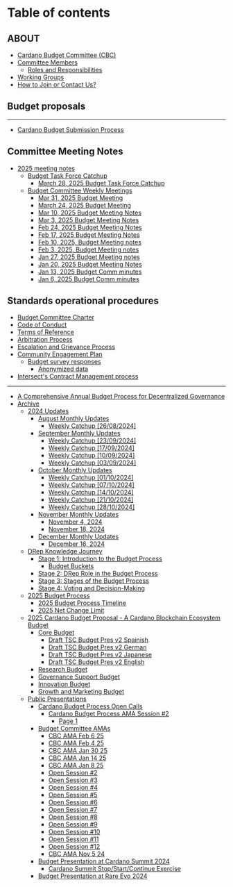 # Table of contents

## ABOUT

* [Cardano Budget Committee (CBC)](README.md)
* [Committee Members](about/committee-members/README.md)
  * [Roles and Responsibilities](about/committee-members/roles-and-responsibilities.md)
* [Working Groups](about/working-groups.md)
* [How to Join or Contact Us?](about/how-to-join-or-contact-us.md)

## Budget proposals

***

* [Cardano Budget Submission Process](cardano-budget-submission-process.md)

## Committee Meeting Notes

* [2025 meeting notes](committee-meeting-notes/2025-meeting-notes/README.md)
  * [Budget Task Force Catchup](committee-meeting-notes/2025-meeting-notes/budget-task-force-catchup/README.md)
    * [March 28, 2025 Budget Task Force Catchup](committee-meeting-notes/2025-meeting-notes/budget-task-force-catchup/march-28-2025-budget-task-force-catchup.md)
  * [Budget Committee Weekly Meetings](committee-meeting-notes/2025-meeting-notes/budget-committee-weekly-meetings/README.md)
    * [Mar 31, 2025 Budget Meeting](committee-meeting-notes/2025-meeting-notes/budget-committee-weekly-meetings/mar-31-2025-budget-meeting.md)
    * [March 24, 2025 Budget Meeting](committee-meeting-notes/2025-meeting-notes/budget-committee-weekly-meetings/march-24-2025-budget-meeting.md)
    * [Mar 10, 2025 Budget Meeting Notes](committee-meeting-notes/2025-meeting-notes/budget-committee-weekly-meetings/mar-10-2025-budget-meeting-notes.md)
    * [Mar 3, 2025 Budget Meeting Notes](committee-meeting-notes/2025-meeting-notes/budget-committee-weekly-meetings/mar-3-2025-budget-meeting-notes.md)
    * [Feb 24, 2025 Budget Meeting Notes](committee-meeting-notes/2025-meeting-notes/budget-committee-weekly-meetings/feb-24-2025-budget-meeting-notes.md)
    * [Feb 17, 2025 Budget Meeting Notes](committee-meeting-notes/2025-meeting-notes/budget-committee-weekly-meetings/feb-17-2025-budget-meeting-notes.md)
    * [Feb 10, 2025, Budget Meeting notes](committee-meeting-notes/2025-meeting-notes/budget-committee-weekly-meetings/feb-10-2025-budget-meeting-notes.md)
    * [Feb 3, 2025, Budget Meeting notes](committee-meeting-notes/2025-meeting-notes/budget-committee-weekly-meetings/feb-3-2025-budget-meeting-notes.md)
    * [Jan 27, 2025 Budget Meeting notes](committee-meeting-notes/2025-meeting-notes/budget-committee-weekly-meetings/jan-27-2025-budget-meeting-notes.md)
    * [Jan 20, 2025 Budget Meeting Notes](committee-meeting-notes/2025-meeting-notes/budget-committee-weekly-meetings/jan-20-2025-budget-meeting-notes.md)
    * [Jan 13, 2025 Budget Comm minutes](committee-meeting-notes/2025-meeting-notes/budget-committee-weekly-meetings/jan-13-2025-budget-comm-minutes.md)
    * [Jan 6, 2025 Budget Comm minutes](committee-meeting-notes/2025-meeting-notes/budget-committee-weekly-meetings/jan-6-2025-budget-comm-minutes.md)

## Standards operational procedures

* [Budget Committee Charter](standards-operational-procedures/page.md)
* [Code of Conduct](standards-operational-procedures/code-of-conduct.md)
* [Terms of Reference](standards-operational-procedures/terms-of-reference.md)
* [Arbitration Process](standards-operational-procedures/arbitration-process.md)
* [Escalation and Grievance Process](standards-operational-procedures/escalation-and-grievance-process.md)
* [Community Engagement Plan](standards-operational-procedures/community-engagement-plan.md)
  * [Budget survey responses](standards-operational-procedures/community-engagement-plan/budget-survey-responses/README.md)
    * [Anonymized data](standards-operational-procedures/community-engagement-plan/budget-survey-responses/anonymized-data.md)
* [Intersect's Contract Management process](standards-operational-procedures/intersects-contract-management-process.md)

***

* [A Comprehensive Annual Budget Process for Decentralized Governance](a-comprehensive-annual-budget-process-for-decentralized-governance.md)
* [Archive](archive/README.md)
  * [2024 Updates](archive/2024-updates/README.md)
    * [August Monthly Updates](archive/2024-updates/august-monthly-update/README.md)
      * [Weekly Catchup \[26/08/2024\]](archive/2024-updates/august-monthly-update/dd-mm-yyy.md)
    * [September Monthly Updates](archive/2024-updates/september-monthly-update/README.md)
      * [Weekly Catchup \[23/09/2024\]](archive/2024-updates/september-monthly-update/weekly-catchup-23-09-2024.md)
      * [Weekly Catchup \[17/09/2024\]](archive/2024-updates/september-monthly-update/weekly-catchup-17-09-2024.md)
      * [Weekly Catchup \[10/09/2024\]](archive/2024-updates/september-monthly-update/weekly-catchup-10-09-2024.md)
      * [Weekly Catchup \[03/09/2024\]](archive/2024-updates/september-monthly-update/weekly-catchup-03-09-2024.md)
    * [October Monthly Updates](archive/2024-updates/october-monthly-update/README.md)
      * [Weekly Catchup \[01/10/2024\]](archive/2024-updates/october-monthly-update/weekly-catchup-01-10-2024.md)
      * [Weekly Catchup \[07/10/2024\]](archive/2024-updates/october-monthly-update/weekly-catchup-07-10-2024.md)
      * [Weekly Catchup \[14/10/2024\]](archive/2024-updates/october-monthly-update/weekly-catchup-14-10-2024.md)
      * [Weekly Catchup \[21/10/2024\]](archive/2024-updates/october-monthly-update/weekly-catchup-21-10-2024.md)
      * [Weekly Catchup \[28/10/2024\]](archive/2024-updates/october-monthly-update/weekly-catchup-28-10-2024.md)
    * [November Monthly Updates](archive/2024-updates/november-monthly-updates/README.md)
      * [November 4, 2024](archive/2024-updates/november-monthly-updates/november-4-2024.md)
      * [November 18, 2024](archive/2024-updates/november-monthly-updates/november-18-2024.md)
    * [December Monthly Updates](archive/2024-updates/december-monthly-updates/README.md)
      * [December 16, 2024](archive/2024-updates/december-monthly-updates/december-16-2024.md)
  * [DRep Knowledge Journey](archive/drep-knowledge-journey/README.md)
    * [Stage 1: Introduction to the Budget Process](archive/drep-knowledge-journey/stage-1-introduction-to-the-budget-process/README.md)
      * [Budget Buckets](archive/drep-knowledge-journey/stage-1-introduction-to-the-budget-process/budget-buckets.md)
    * [Stage 2: DRep Role in the Budget Process](archive/drep-knowledge-journey/stage-2-drep-role-in-the-budget-process.md)
    * [Stage 3: Stages of the Budget Process](archive/drep-knowledge-journey/stage-3-stages-of-the-budget-process.md)
    * [Stage 4: Voting and Decision-Making](archive/drep-knowledge-journey/stage-4-voting-and-decision-making.md)
  * [2025 Budget Process](archive/2025-budget-process/README.md)
    * [2025 Budget Process Timeline](archive/2025-budget-process/2025-budget-process-timeline.md)
    * [2025 Net Change Limit](archive/2025-budget-process/2025-net-change-limit.md)
  * [2025 Cardano Budget Proposal - A Cardano Blockchain Ecosystem Budget](archive/2025-cardano-budget-proposal-a-cardano-blockchain-ecosystem-budget/README.md)
    * [Core Budget](archive/2025-cardano-budget-proposal-a-cardano-blockchain-ecosystem-budget/core-budget/README.md)
      * [Draft TSC Budget Pres v2 Spainish](archive/2025-cardano-budget-proposal-a-cardano-blockchain-ecosystem-budget/core-budget/draft-tsc-budget-pres-v2-spainish.md)
      * [Draft TSC Budget Pres v2 German](archive/2025-cardano-budget-proposal-a-cardano-blockchain-ecosystem-budget/core-budget/draft-tsc-budget-pres-v2-german.md)
      * [Draft TSC Budget Pres v2 Japanese](archive/2025-cardano-budget-proposal-a-cardano-blockchain-ecosystem-budget/core-budget/draft-tsc-budget-pres-v2-japanese.md)
      * [Draft TSC Budget Pres v2 English](archive/2025-cardano-budget-proposal-a-cardano-blockchain-ecosystem-budget/core-budget/draft-tsc-budget-pres-v2-english.md)
    * [Research Budget](archive/2025-cardano-budget-proposal-a-cardano-blockchain-ecosystem-budget/research-budget.md)
    * [Governance Support Budget](archive/2025-cardano-budget-proposal-a-cardano-blockchain-ecosystem-budget/governance-support-budget.md)
    * [Innovation Budget](archive/2025-cardano-budget-proposal-a-cardano-blockchain-ecosystem-budget/innovation-budget.md)
    * [Growth and Marketing Budget](archive/2025-cardano-budget-proposal-a-cardano-blockchain-ecosystem-budget/growth-and-marketing-budget.md)
  * [Public Presentations](archive/public-presentations/README.md)
    * [Cardano Budget Process Open Calls](archive/public-presentations/cardano-budget-process-open-calls/README.md)
      * [Cardano Budget Process AMA Session #2](archive/public-presentations/cardano-budget-process-open-calls/cardano-budget-process-ama-session-2/README.md)
        * [Page 1](archive/public-presentations/cardano-budget-process-open-calls/cardano-budget-process-ama-session-2/page-1.md)
    * [Budget Committee AMAs](archive/public-presentations/budget-committee-amas/README.md)
      * [CBC AMA Feb 6 25](archive/public-presentations/budget-committee-amas/cbc-ama-feb-6-25.md)
      * [CBC AMA Feb 4 25](archive/public-presentations/budget-committee-amas/cbc-ama-feb-4-25.md)
      * [CBC AMA Jan 30 25](archive/public-presentations/budget-committee-amas/cbc-ama-jan-30-25.md)
      * [CBC AMA Jan 14 25](archive/public-presentations/budget-committee-amas/cbc-ama-jan-14-25.md)
      * [CBC AMA Jan 8 25](archive/public-presentations/budget-committee-amas/cbc-ama-jan-8-25.md)
      * [Open Session #2](archive/public-presentations/budget-committee-amas/open-session-2.md)
      * [Open Session #3](archive/public-presentations/budget-committee-amas/open-session-3.md)
      * [Open Session #4](archive/public-presentations/budget-committee-amas/open-session-4.md)
      * [Open Session #5](archive/public-presentations/budget-committee-amas/open-session-5.md)
      * [Open Session #6](archive/public-presentations/budget-committee-amas/open-session-6.md)
      * [Open Session #7](archive/public-presentations/budget-committee-amas/open-session-7.md)
      * [Open Session #8](archive/public-presentations/budget-committee-amas/open-session-8.md)
      * [Open Session #9](archive/public-presentations/budget-committee-amas/open-session-9.md)
      * [Open Session #10](archive/public-presentations/budget-committee-amas/open-session-10.md)
      * [Open Session #11](archive/public-presentations/budget-committee-amas/open-session-11.md)
      * [Open Session #12](archive/public-presentations/budget-committee-amas/open-session-12.md)
      * [CBC AMA Nov 5 24](archive/public-presentations/budget-committee-amas/cbc-ama-nov-5-24.md)
    * [Budget Presentation at Cardano Summit 2024](archive/public-presentations/budget-presentation-at-cardano-summit-2024/README.md)
      * [Cardano Summit Stop/Start/Continue Exercise](archive/public-presentations/budget-presentation-at-cardano-summit-2024/cardano-summit-stop-start-continue-exercise.md)
    * [Budget Presentation at Rare Evo 2024](archive/public-presentations/budget-presentation-at-rare-evo.md)

